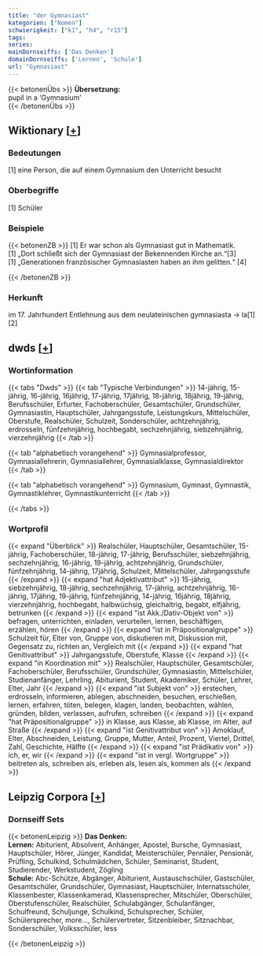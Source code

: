 ```yaml
---
title: "der Gymnasiast"
kategorien: ["Nomen"]
schwierigkeit: ["k1", "h4", "r15"]
tags:
series:
mainDornseiffs: ['Das Denken']
domainDornseiffs: ['Lernen', 'Schule']
url: "Gymnasiast"
---
```


{{< betonenÜbs >}}
**Übersetzung:**  
pupil in a ‘Gymnasium’  
{{< /betonenÜbs >}}

## Wiktionary [[+](https://de.wiktionary.org/wiki/Gymnasiast)]

### Bedeutungen
[1] eine Person, die auf einem Gymnasium den Unterricht besucht  

### Oberbegriffe
[1] Schüler  

### Beispiele
{{< betonenZB >}}
[1] Er war schon als Gymnasiast gut in Mathematik.  
[1] „Dort schließt sich der Gymnasiast der Bekennenden Kirche an.“[3]  
[1] „Generationen französischer Gymnasiasten haben an ihm gelitten.“ [4]  

{{< /betonenZB >}}
### Herkunft
im 17. Jahrhundert Entlehnung aus dem neulateinischen gymnasiasta → la[1][2]  



## dwds [[+](https://www.dwds.de/wb/Gymnasiast)]

### Wortinformation
{{< tabs "Dwds" >}}
{{< tab "Typische Verbindungen" >}}
14-jährig, 15-jährig, 16-jährig, 16jährig, 17-jährig, 17jährig, 18-jährig, 18jährig, 19-jährig, Berufsschüler, Erfurter, Fachoberschüler, Gesamtschüler, Grundschüler, Gymnasiastin, Hauptschüler, Jahrgangsstufe, Leistungskurs, Mittelschüler, Oberstufe, Realschüler, Schulzeit, Sonderschüler, achtzehnjährig, erdrosseln, fünfzehnjährig, hochbegabt, sechzehnjährig, siebzehnjährig, vierzehnjährig
{{< /tab >}}

{{< tab "alphabetisch vorangehend" >}}
Gymnasialprofessor, Gymnasiallehrerin, Gymnasiallehrer, Gymnasialklasse, Gymnasialdirektor
{{< /tab >}}

{{< tab "alphabetisch vorangehend" >}}
Gymnasium, Gymnast, Gymnastik, Gymnastiklehrer, Gymnastikunterricht
{{< /tab >}}

{{< /tabs >}}

### Wortprofil
{{< expand "Überblick" >}} Realschüler, Hauptschüler, Gesamtschüler, 15-jährig, Fachoberschüler, 18-jährig, 17-jährig, Berufsschüler, siebzehnjährig, sechzehnjährig, 16-jährig, 19-jährig, achtzehnjährig, Grundschüler, fünfzehnjährig, 14-jährig, 17jährig, Schulzeit, Mittelschüler, Jahrgangsstufe {{< /expand >}}
{{< expand "hat Adjektivattribut" >}} 15-jährig, siebzehnjährig, 18-jährig, sechzehnjährig, 17-jährig, achtzehnjährig, 16-jährig, 17jährig, 19-jährig, fünfzehnjährig, 14-jährig, 16jährig, 18jährig, vierzehnjährig, hochbegabt, halbwüchsig, gleichaltrig, begabt, elfjährig, betrunken {{< /expand >}}
{{< expand "ist Akk./Dativ-Objekt von" >}} befragen, unterrichten, einladen, verurteilen, lernen, beschäftigen, erzählen, hören {{< /expand >}}
{{< expand "ist in Präpositionalgruppe" >}} Schulzeit für, Elter von, Gruppe von, diskutieren mit, Diskussion mit, Gegensatz zu, richten an, Vergleich mit {{< /expand >}}
{{< expand "hat Genitivattribut" >}} Jahrgangsstufe, Oberstufe, Klasse {{< /expand >}}
{{< expand "in Koordination mit" >}} Realschüler, Hauptschüler, Gesamtschüler, Fachoberschüler, Berufsschüler, Grundschüler, Gymnasiastin, Mittelschüler, Studienanfänger, Lehrling, Abiturient, Student, Akademiker, Schüler, Lehrer, Elter, Jahr {{< /expand >}}
{{< expand "ist Subjekt von" >}} erstechen, erdrosseln, informieren, ablegen, abschneiden, besuchen, erschießen, lernen, erfahren, töten, belegen, klagen, landen, beobachten, wählen, gründen, bilden, verlassen, aufrufen, schreiben {{< /expand >}}
{{< expand "hat Präpositionalgruppe" >}} in Klasse, aus Klasse, ab Klasse, im Alter, auf Straße {{< /expand >}}
{{< expand "ist Genitivattribut von" >}} Amoklauf, Elter, Abschneiden, Leistung, Gruppe, Mutter, Anteil, Prozent, Viertel, Drittel, Zahl, Geschichte, Hälfte {{< /expand >}}
{{< expand "ist Prädikativ von" >}} ich, er, wir {{< /expand >}}
{{< expand "ist in vergl. Wortgruppe" >}} beitreten als, schreiben als, erleben als, lesen als, kommen als {{< /expand >}}

## Leipzig Corpora [[+](https://corpora.uni-leipzig.de/en/res?word=Gymnasiast&corpusId=deu_newscrawl-public_2018)]

### Dornseiff Sets
{{< betonenLeipzig >}}
**Das Denken:**  
**Lernen:** Abiturient, Absolvent, Anhänger, Apostel, Bursche, Gymnasiast, Hauptschüler, Hörer, Jünger, Kandidat, Meisterschüler, Pennäler, Pensionär, Prüfling, Schulkind, Schulmädchen, Schüler, Seminarist, Student, Studierender, Werkstudent, Zögling  
**Schule:** Abc-Schütze, Abgänger, Abiturient, Austauschschüler, Gastschüler, Gesamtschüler, Grundschüler, Gymnasiast, Hauptschüler, Internatsschüler, Klassenbester, Klassenkamerad, Klassensprecher, Mitschüler, Oberschüler, Oberstufenschüler, Realschüler, Schulabgänger, Schulanfänger, Schulfreund, Schuljunge, Schulkind, Schulsprecher, Schüler, Schülersprecher, more..., Schülervertreter, Sitzenbleiber, Sitznachbar, Sonderschüler, Volksschüler, less  

{{< /betonenLeipzig >}}
